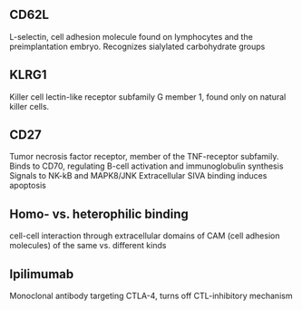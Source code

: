 ## CD62L 
L-selectin, cell adhesion molecule found on lymphocytes and the preimplantation embryo. 
Recognizes sialylated carbohydrate groups 
## KLRG1
Killer cell lectin-like receptor subfamily G member 1, found only on natural killer cells.
## CD27
Tumor necrosis factor receptor, member of the TNF-receptor subfamily.
Binds to CD70, regulating B-cell activation and immunoglobulin synthesis
Signals to NK-kB and MAPK8/JNK
Extracellular SIVA binding induces apoptosis
## Homo- vs. heterophilic binding 
cell-cell interaction through extracellular domains of CAM (cell adhesion molecules) of the same vs. different kinds
## Ipilimumab
Monoclonal antibody targeting CTLA-4, turns off CTL-inhibitory mechanism
